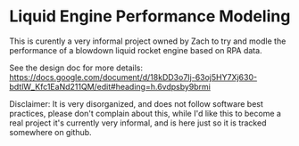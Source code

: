 # Liquid Engine Performance Modeling
This is curently a very informal project owned by Zach to try and modle the performance of a blowdown liquid rocket engine based on RPA data.

See the design doc for more details: https://docs.google.com/document/d/18kDD3o7Ij-63oj5HY7Xj630-bdtlW_Kfc1EaNd211QM/edit#heading=h.6vdpsby9brmi

Disclaimer: It is very disorganized, and does not follow software best practices, please don't complain about this, while I'd like this to become a real project it's currently very informal, and is here just so it is tracked somewhere on github.